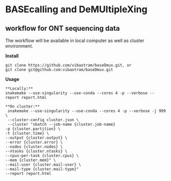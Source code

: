 # BASEcalling and DeMUltipleXing
## workflow for ONT sequencing data

The workflow will be available in local computer as well as cluster environment.




**Install**
```
git clone https://github.com/vibaotram/baseDmux.git, or
git clone git@github.com:vibaotram/baseDmux.git
```

**Usage**

```
**Locally:**
snakemake --use-singularity --use-conda --cores 4 -p --verbose --report report.html
```
```
**On cluster:** 
 snakemake --use-singularity --use-conda --cores 4 -p --verbose -j 999 \
 --cluster-config cluster.json \
 --cluster "sbatch --job-name {cluster.job-name}
-p {cluster.partition} \
-t {cluster.time} \
--output {cluster.output} \
--error {cluster.error} \
--nodes {cluster.nodes} \
--ntasks {cluster.ntasks} \
--cpus-per-task {cluster.cpus} \
--mem {cluster.mem}" \
--mail-user {cluster.mail-user} \
--mail-type {cluster.mail-type}"
--report report.html
```
